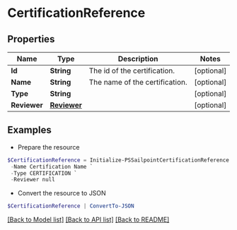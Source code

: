 # CertificationReference
## Properties

Name | Type | Description | Notes
------------ | ------------- | ------------- | -------------
**Id** | **String** | The id of the certification. | [optional] 
**Name** | **String** | The name of the certification. | [optional] 
**Type** | **String** |  | [optional] 
**Reviewer** | [**Reviewer**](Reviewer.md) |  | [optional] 

## Examples

- Prepare the resource
```powershell
$CertificationReference = Initialize-PSSailpointCertificationReference  -Id ef38f94347e94562b5bb8424a56397d8 `
 -Name Certification Name `
 -Type CERTIFICATION `
 -Reviewer null
```

- Convert the resource to JSON
```powershell
$CertificationReference | ConvertTo-JSON
```

[[Back to Model list]](../README.md#documentation-for-models) [[Back to API list]](../README.md#documentation-for-api-endpoints) [[Back to README]](../README.md)

